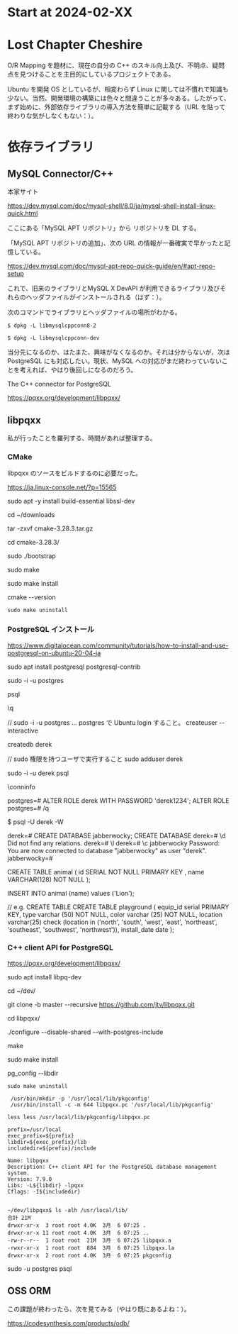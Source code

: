 # Start at 2024-02-XX

# Lost Chapter Cheshire

O/R Mapping を題材に、現在の自分の C++ のスキル向上及び、不明点、疑問点を見つけることを主目的にしているプロジェクトである。

Ubuntu を開発 OS としているが、相変わらず Linux に関しては不慣れで知識も少ない。当然、開発環境の構築には色々と間違うことが多々ある。したがって、まず始めに、外部依存ライブラリの導入方法を簡単に記載する（URL を貼って終わりな気がしなくもない：）。

# 依存ライブラリ

## MySQL Connector/C++

本家サイト

https://dev.mysql.com/doc/mysql-shell/8.0/ja/mysql-shell-install-linux-quick.html

ここにある「MySQL APT リポジトリ」から リポジトリを DL する。

「MySQL APT リポジトリの追加」、次の URL の情報が一番確実で早かったと記憶している。

https://dev.mysql.com/doc/mysql-apt-repo-quick-guide/en/#apt-repo-setup

これで、旧来のライブラリとMySQL X DevAPI が利用できるライブラリ及びそれらのヘッダファイルがインストールされる（はず：）。

次のコマンドでライブラリとヘッダファイルの場所がわかる。
```
$ dpkg -L libmysqlcppconn8-2
```

```
$ dpkg -L libmysqlcppconn-dev
```

当分先になるのか、はたまた、興味がなくなるのか。それは分からないが、次は PostgreSQL にも対応したい。現状、MySQL への対応がまだ終わっていないことを考えれば、やはり後回しになるのだろう。

The C++ connector for PostgreSQL

https://pqxx.org/development/libpqxx/

## libpqxx

私が行ったことを羅列する、時間があれば整理する。

### CMake

libpqxx のソースをビルドするのに必要だった。

https://ja.linux-console.net/?p=15565

sudo apt -y install build-essential libssl-dev

cd ~/downloads

tar -zxvf cmake-3.28.3.tar.gz

cd cmake-3.28.3/

sudo ./bootstrap

sudo make

sudo make install

cmake --version

```
sudo make uninstall
```

### PostgreSQL インストール

https://www.digitalocean.com/community/tutorials/how-to-install-and-use-postgresql-on-ubuntu-20-04-ja

sudo apt install postgresql postgresql-contrib

sudo -i -u postgres

psql

\q

// sudo -i -u postgres ... postgres で Ubuntu login すること。
createuser --interactive

createdb derek

// sudo 権限を持つユーザで実行すること
sudo adduser derek

sudo -i -u derek
psql

\conninfo

postgres=# ALTER ROLE derek WITH PASSWORD 'derek1234';
ALTER ROLE
postgres=# /q

$ psql -U derek -W

derek=# CREATE DATABASE jabberwocky;
CREATE DATABASE
derek=# \d
Did not find any relations.
derek=# \l
derek=# \c jabberwocky
Password: 
You are now connected to database "jabberwocky" as user "derek".
jabberwocky=# 


CREATE TABLE animal (
    id SERIAL NOT NULL PRIMARY KEY
    , name VARCHAR(128) NOT NULL
);

INSERT INTO animal (name) values ('Lion');

// e.g. CREATE TABLE
CREATE TABLE playground (
    equip_id serial PRIMARY KEY,
    type varchar (50) NOT NULL,
    color varchar (25) NOT NULL,
    location varchar(25) check (location in ('north', 'south', 'west', 'east', 'northeast', 'southeast', 'southwest', 'northwest')),
    install_date date
);

### C++ client API for PostgreSQL

https://pqxx.org/development/libpqxx/

sudo apt install libpq-dev

cd ~/dev/

git clone -b master --recursive https://github.com/jtv/libpqxx.git

cd libpqxx/

./configure --disable-shared --with-postgres-include

make

sudo make install

pg_config --libdir

```
sudo make uninstall
```

```
 /usr/bin/mkdir -p '/usr/local/lib/pkgconfig'
 /usr/bin/install -c -m 644 libpqxx.pc '/usr/local/lib/pkgconfig'

less less /usr/local/lib/pkgconfig/libpqxx.pc

prefix=/usr/local
exec_prefix=${prefix}
libdir=${exec_prefix}/lib
includedir=${prefix}/include

Name: libpqxx
Description: C++ client API for the PostgreSQL database management system.
Version: 7.9.0
Libs: -L${libdir} -lpqxx
Cflags: -I${includedir}


~/dev/libpqxx$ ls -alh /usr/local/lib/
合計 21M
drwxr-xr-x  3 root root 4.0K  3月  6 07:25 .
drwxr-xr-x 11 root root 4.0K  3月  6 07:25 ..
-rw-r--r--  1 root root  21M  3月  6 07:25 libpqxx.a
-rwxr-xr-x  1 root root  884  3月  6 07:25 libpqxx.la
drwxr-xr-x  2 root root 4.0K  3月  6 07:25 pkgconfig
```

sudo -u postgres psql



## OSS ORM

この課題が終わったら、次を見てみる（やはり既にあるよね：）。

https://codesynthesis.com/products/odb/